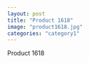 ```yaml
---
layout: post
title: "Product 1618"
image: "product1618.jpg"
categories: "category1"
---
```

Product 1618
